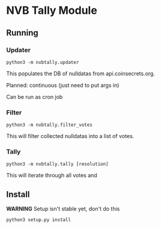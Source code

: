 # NVB Tally Module

## Running

### Updater

```
python3 -m nvbtally.updater
```

This populates the DB of nulldatas from api.coinsecrets.org.

Planned: continuous (just need to put args in)

Can be run as cron job

### Filter

```
python3 -m nvbtally.filter_votes
```

This will filter collected nulldatas into a list of votes.

### Tally

```
python3 -m nvbtally.tally [resolution]
```

This will iterate through all votes and 

## Install

**WARNING** Setup isn't stable yet, don't do this

```
python3 setup.py install
```